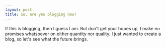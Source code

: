 ```yaml
---
layout: post
title: So, are you blogging now?
---
```


If this is blogging, then I guess I am. But don't get your hopes up, I make no promises whatsoever on either quantity nor quality. I just wanted to create a blog, so let's see what the future brings.